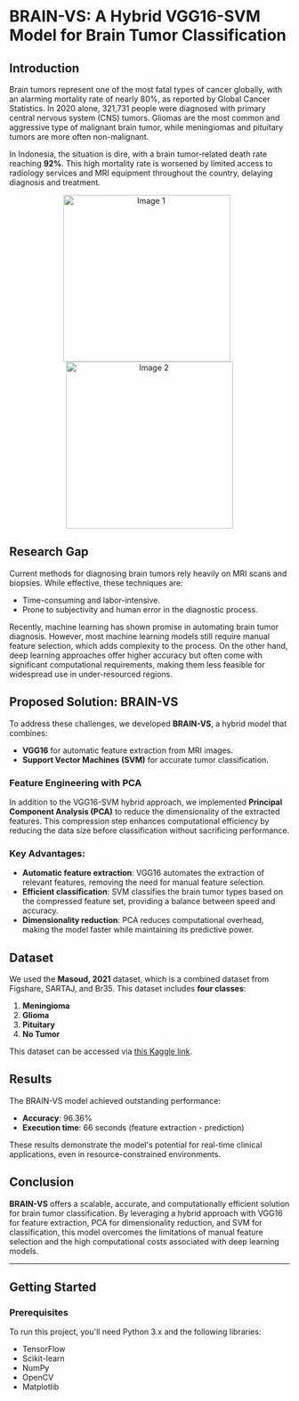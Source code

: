 # BRAIN-VS: A Hybrid VGG16-SVM Model for Brain Tumor Classification

## Introduction

Brain tumors represent one of the most fatal types of cancer globally, with an alarming mortality rate of nearly 80%, as reported by Global Cancer Statistics. In 2020 alone, 321,731 people were diagnosed with primary central nervous system (CNS) tumors. Gliomas are the most common and aggressive type of malignant brain tumor, while meningiomas and pituitary tumors are more often non-malignant.

In Indonesia, the situation is dire, with a brain tumor-related death rate reaching **92%**. This high mortality rate is worsened by limited access to radiology services and MRI equipment throughout the country, delaying diagnosis and treatment.

<p align="center">
  <img src="Glor1ousFinal/Project Images/Gambar 1.png" alt="Image 1" width="300" style="margin-right: 10px;" />
  <img src="./images/image2.jpg" alt="Image 2" width="300" />
</p>

## Research Gap

Current methods for diagnosing brain tumors rely heavily on MRI scans and biopsies. While effective, these techniques are:
- Time-consuming and labor-intensive.
- Prone to subjectivity and human error in the diagnostic process.

Recently, machine learning has shown promise in automating brain tumor diagnosis. However, most machine learning models still require manual feature selection, which adds complexity to the process. On the other hand, deep learning approaches offer higher accuracy but often come with significant computational requirements, making them less feasible for widespread use in under-resourced regions.

## Proposed Solution: BRAIN-VS

To address these challenges, we developed **BRAIN-VS**, a hybrid model that combines:
- **VGG16** for automatic feature extraction from MRI images.
- **Support Vector Machines (SVM)** for accurate tumor classification.

### Feature Engineering with PCA
In addition to the VGG16-SVM hybrid approach, we implemented **Principal Component Analysis (PCA)** to reduce the dimensionality of the extracted features. This compression step enhances computational efficiency by reducing the data size before classification without sacrificing performance.

### Key Advantages:
- **Automatic feature extraction**: VGG16 automates the extraction of relevant features, removing the need for manual feature selection.
- **Efficient classification**: SVM classifies the brain tumor types based on the compressed feature set, providing a balance between speed and accuracy.
- **Dimensionality reduction**: PCA reduces computational overhead, making the model faster while maintaining its predictive power.

## Dataset

We used the **Masoud, 2021** dataset, which is a combined dataset from Figshare, SARTAJ, and Br35. This dataset includes **four classes**:
1. **Meningioma**
2. **Glioma**
3. **Pituitary**
4. **No Tumor**

This dataset can be accessed via [this Kaggle link](https://www.kaggle.com/dsv/2645886).

## Results

The BRAIN-VS model achieved outstanding performance:
- **Accuracy**: 96.36%
- **Execution time**: 66 seconds (feature extraction - prediction)

These results demonstrate the model's potential for real-time clinical applications, even in resource-constrained environments.

## Conclusion

**BRAIN-VS** offers a scalable, accurate, and computationally efficient solution for brain tumor classification. By leveraging a hybrid approach with VGG16 for feature extraction, PCA for dimensionality reduction, and SVM for classification, this model overcomes the limitations of manual feature selection and the high computational costs associated with deep learning models.

---

## Getting Started

### Prerequisites

To run this project, you'll need Python 3.x and the following libraries:
- TensorFlow
- Scikit-learn
- NumPy
- OpenCV
- Matplotlib
